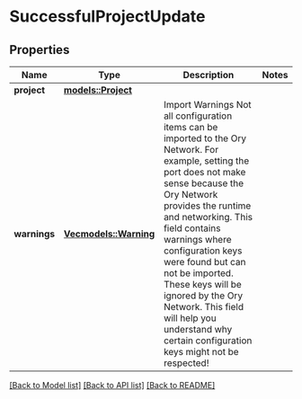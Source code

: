 # SuccessfulProjectUpdate

## Properties

Name | Type | Description | Notes
------------ | ------------- | ------------- | -------------
**project** | [**models::Project**](project.md) |  | 
**warnings** | [**Vec<models::Warning>**](Warning.md) | Import Warnings  Not all configuration items can be imported to the Ory Network. For example, setting the port does not make sense because the Ory Network provides the runtime and networking.  This field contains warnings where configuration keys were found but can not be imported. These keys will be ignored by the Ory Network. This field will help you understand why certain configuration keys might not be respected! | 

[[Back to Model list]](../README.md#documentation-for-models) [[Back to API list]](../README.md#documentation-for-api-endpoints) [[Back to README]](../README.md)


